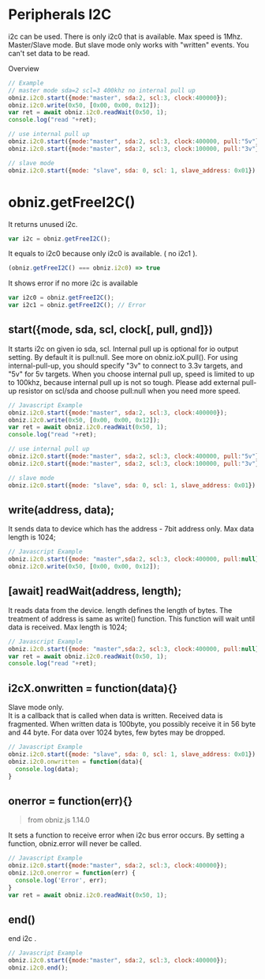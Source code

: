 # Peripherals I2C
i2c can be used.
There is only i2c0 that is available. Max speed is 1Mhz.  
Master/Slave mode.
But slave mode only works with "written" events. You can't set data to be read.

Overview
```Javascript
// Example
// master mode sda=2 scl=3 400khz no internal pull up
obniz.i2c0.start({mode:"master", sda:2, scl:3, clock:400000}); 
obniz.i2c0.write(0x50, [0x00, 0x00, 0x12]);
var ret = await obniz.i2c0.readWait(0x50, 1);
console.log("read "+ret);

// use internal pull up
obniz.i2c0.start({mode:"master", sda:2, scl:3, clock:400000, pull:"5v"}); 
obniz.i2c0.start({mode:"master", sda:2, scl:3, clock:100000, pull:"3v"}); 

// slave mode
obniz.i2c0.start({mode: "slave", sda: 0, scl: 1, slave_address: 0x01});
```

# obniz.getFreeI2C()
It returns unused i2c.
```javascript
var i2c = obniz.getFreeI2C();
```
It equals to i2c0 because only i2c0 is available. ( no i2c1 ).
```javascript
(obniz.getFreeI2C() === obniz.i2c0) => true
```
It shows error if no more i2c is available
```javascript
var i2c0 = obniz.getFreeI2C();
var i2c1 = obniz.getFreeI2C(); // Error
```

## start({mode, sda, scl, clock[, pull, gnd]})
It starts i2c on given io sda, scl.
Internal pull up is optional for io output setting. 
By default it is pull:null.
See more on obniz.ioX.pull(). 
For using internal-pull-up, you should specify "3v" to connect to 3.3v targets, and "5v" for 5v targets.
When you choose internal pull up, speed is limited to up to 100khz, because internal pull up is not so tough.
Please add external pull-up resistor on scl/sda and choose pull:null when you need more speed.

```Javascript
// Javascript Example
obniz.i2c0.start({mode:"master", sda:2, scl:3, clock:400000}); 
obniz.i2c0.write(0x50, [0x00, 0x00, 0x12]);
var ret = await obniz.i2c0.readWait(0x50, 1);
console.log("read "+ret);

// use internal pull up
obniz.i2c0.start({mode:"master", sda:2, scl:3, clock:400000, pull:"5v"}); 
obniz.i2c0.start({mode:"master", sda:2, scl:3, clock:100000, pull:"3v"}); 

// slave mode
obniz.i2c0.start({mode: "slave", sda: 0, scl: 1, slave_address: 0x01});
```
## write(address, data);

It sends data to device which has the address - 7bit address only.
Max data length is 1024;

```Javascript
// Javascript Example
obniz.i2c0.start({mode: "master",sda:2, scl:3, clock:400000, pull:null}); 
obniz.i2c0.write(0x50, [0x00, 0x00, 0x12]);
```

## [await] readWait(address, length);
It reads data from the device. length defines the length of bytes. The treatment of address is same as write() function.
This function will wait until data is received.
Max length is 1024;

```Javascript
// Javascript Example
obniz.i2c0.start({mode: "master",sda:2, scl:3, clock:400000, pull:null}); 
var ret = await obniz.i2c0.readWait(0x50, 1);
console.log("read "+ret);
```

## i2cX.onwritten = function(data){}
Slave mode only.  
It is a callback that is called when data is written.
Received data is fragmented.
When written data is 100byte, you possibly receive it in 56 byte and 44 byte.
For data over 1024 bytes, few bytes may be dropped.
```Javascript
// Javascript Example
obniz.i2c0.start({mode: "slave", sda: 0, scl: 1, slave_address: 0x01});
obniz.i2c0.onwritten = function(data){
  console.log(data);
}
```

## onerror = function(err){}

> from obniz.js 1.14.0

It sets a function to receive error when i2c bus error occurs.
By setting a function, obniz.error will never be called.

```Javascript
// Javascript Example
obniz.i2c0.start({mode:"master", sda:2, scl:3, clock:400000}); 
obniz.i2c0.onerror = function(err) {
  console.log('Error', err);
}
var ret = await obniz.i2c0.readWait(0x50, 1);
```

## end()
end i2c .

```Javascript
// Javascript Example
obniz.i2c0.start({mode:"master", sda:2, scl:3, clock:400000}); 
obniz.i2c0.end();
```